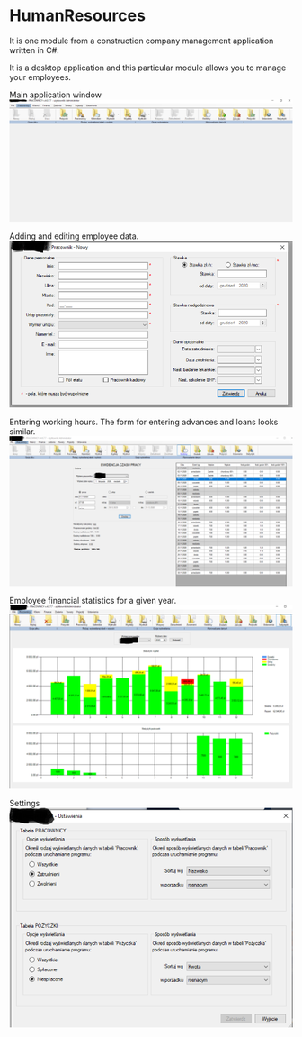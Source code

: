 # HumanResources
It is one module from a construction company management application written in C#.

It is a desktop application and this particular module allows you to manage your employees.

Main application window
![Main page](https://github.com/tkrutowski/HumanResources/blob/master/hr-main.png)

Adding and editing employee data.
![Add employee](https://github.com/tkrutowski/HumanResources/blob/master/hr-new.png)

Entering working hours. The form for entering advances and loans looks similar.
![Working hours](https://github.com/tkrutowski/HumanResources/blob/master/hr-worktime.png)

Employee financial statistics for a given year.
![Financial statistics](https://github.com/tkrutowski/HumanResources/blob/master/hr-statistics.png)

Settings
![Settings](https://github.com/tkrutowski/HumanResources/blob/master/hr-setttings.png)
